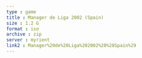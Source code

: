 ```yaml
---
type : game
title : Manager de Liga 2002 (Spain)
size : 1.2 G
format : iso
archive : zip
server : myrient
link2 : Manager%20de%20Liga%202002%20%28Spain%29
---
```

